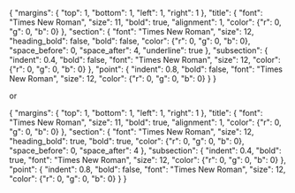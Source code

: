 {
    "margins": {
        "top": 1,
        "bottom": 1,
        "left": 1,
        "right": 1
    },
    "title": {
        "font": "Times New Roman",
        "size": 11,
        "bold": true,
        "alignment": 1,
        "color": {"r": 0, "g": 0, "b": 0}
    },
    "section": {
        "font": "Times New Roman",
        "size": 12,
        "heading_bold": false,
        "bold": false,
        "color": {"r": 0, "g": 0, "b": 0},
        "space_before": 0,
        "space_after": 4,
        "underline": true
    },
    "subsection": {
        "indent": 0.4,
        "bold": false,
        "font": "Times New Roman",
        "size": 12,
        "color": {"r": 0, "g": 0, "b": 0}
    },
    "point": {
        "indent": 0.8,
        "bold": false,
        "font": "Times New Roman",
        "size": 12,
        "color": {"r": 0, "g": 0, "b": 0}
    }
}

or 

{
    "margins": {
        "top": 1,
        "bottom": 1,
        "left": 1,
        "right": 1
    },
    "title": {
        "font": "Times New Roman",
        "size": 11,
        "bold": true,
        "alignment": 1,
        "color": {"r": 0, "g": 0, "b": 0}
    },
    "section": {
        "font": "Times New Roman",
        "size": 12,
        "heading_bold": true,
        "bold": true,
        "color": {"r": 0, "g": 0, "b": 0},
        "space_before": 0,
        "space_after": 4
    },
    "subsection": {
        "indent": 0.4,
        "bold": true,
        "font": "Times New Roman",
        "size": 12,
        "color": {"r": 0, "g": 0, "b": 0}
    },
    "point": {
        "indent": 0.8,
        "bold": false,
        "font": "Times New Roman",
        "size": 12,
        "color": {"r": 0, "g": 0, "b": 0}
    }
}
